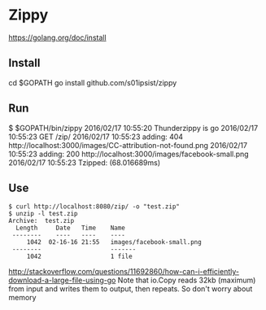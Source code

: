 # Zippy

https://golang.org/doc/install

## Install
cd $GOPATH
go install github.com/s01ipsist/zippy

## Run
$ $GOPATH/bin/zippy
2016/02/17 10:55:20 Thunderzippy is go
2016/02/17 10:55:23 GET     /zip/
2016/02/17 10:55:23 adding: 404 http://localhost:3000/images/CC-attribution-not-found.png
2016/02/17 10:55:23 adding: 200 http://localhost:3000/images/facebook-small.png
2016/02/17 10:55:23 Tzipped:  (68.016689ms)

## Use

```
$ curl http://localhost:8080/zip/ -o "test.zip"
$ unzip -l test.zip
Archive:  test.zip
  Length     Date   Time    Name
 --------    ----   ----    ----
     1042  02-16-16 21:55   images/facebook-small.png
 --------                   -------
     1042                   1 file
```

http://stackoverflow.com/questions/11692860/how-can-i-efficiently-download-a-large-file-using-go
Note that io.Copy reads 32kb (maximum) from input and writes them to output, then repeats. So don't worry about memory
